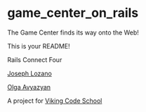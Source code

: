 game_center_on_rails
====================

The Game Center finds its way onto the Web!

This is your README!


Rails Connect Four

[Joseph Lozano](https://github.com/joseph-lozano/assignment_rails_connect4.git)

[Olga Avyazyan](https://github.com/ayva/assignment_rails_connect4.git)

A project for [Viking Code School](https://vikingcodeschool.com)
